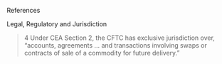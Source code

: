 References





Legal, Regulatory and Jurisdiction



> 4 Under CEA Section 2, the CFTC has exclusive jurisdiction over, “accounts, agreements … and transactions involving swaps or contracts of sale of a commodity for future delivery.”





